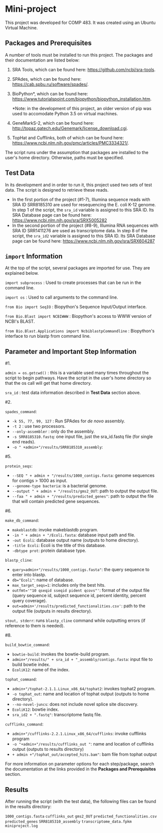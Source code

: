 # Mini-project

This project was developed for COMP 483. It was created using an Ubuntu Virtual Machine. 


**Packages and Prerequisites**
------------------------------
A number of tools must be installed to run this project. The packages and their documentation are listed below:


1. SRA Tools, which can be found here: https://github.com/ncbi/sra-tools.

2. SPAdes, which can be found here: https://cab.spbu.ru/software/spades/.

3. BioPython*, which can be found here: https://www.tutorialspoint.com/biopython/biopython_installation.htm.
      
      *Note: in the development of this project, an older version of pip was used to accomodate Python 3.5 on virtual machines. 

4. GeneMarkS-2, which can be found here: http://topaz.gatech.edu/Genemark/license_download.cgi.

5. TopHat and Cufflinks, both of which can be found here: https://www.ncbi.nlm.nih.gov/pmc/articles/PMC3334321/.

The script runs under the assumption that packages are installed to the user's home directory. Otherwise, paths must be specified. 

**Test Data**
-------------
In its development and in order to run it, this project used two sets of test data. The script is designed to retrieve these reads. 
- In the first portion of the project (#1-7), Illumina sequence reads with SRA ID SRR8185310 are used for resequencing the E. coli K-12 genome. In step 1 of the script, the ```sra_id``` variable is assigned to this SRA ID. Its SRA Database page can be found here: https://www.ncbi.nlm.nih.gov/sra/SRX5005282
- In the second portion of the project (#8-9), Illumina RNA sequences with SRA ID SRR1411276 are used as transcriptome data. In step 8 of the script, the ```sra_id2``` variable is assigned to this SRA ID. Its SRA Database page can be found here: https://www.ncbi.nlm.nih.gov/sra/SRX604287


**```import``` Information**
----------------------------
At the top of the script, several packages are imported for use. They are explained below.

```import subprocess``` : Used to create processes that can be run in the command line.

```import os``` : Used to call arguments to the command line.

```from Bio import SeqIO``` : Biopython's Sequence Input/Output interface.

```from Bio.Blast import NCBIWWW``` : Biopython's access to WWW version of NCBI's BLAST.

```from Bio.Blast.Applications import NcbiblastpCommandline``` : Biopython's interface to run blastp from command line.

**Parameter and Important Step Information**
------------------------------------------
#1.

```admin = os.getcwd()``` : this is a variable used many times throughout the script to begin pathways. Have the script in the user's home directory so that the os call will get that home directory.  

```sra_id``` : test data information described in **Test Data** section above. 

#2. 

```spades_command```:
- ```-k 55, 77, 99, 127``` : Run SPAdes for _de novo_ assembly.
- ```-t 2``` : use two processors.
- ```--only-assembler``` : only do the assembly.
- ```-s SRR8185310.fastq```: one input file, just the sra_id.fastq file (for single end reads).
- ```-o " +admin+"/results/SRR8185310_assembly```: 

#5. 

```protein_seqs```:
- ```--SEQ " + admin + "/results/1000_contigs.fasta```: genome sequences for contigs > 1000 as input.
- ```--genome-type bacteria```: is a bacterial genome.
- ```--output " + admin + "/results/gms2_OUT```: path to output the output file.
- ```--faa " + admin + "/results/predicted_genes"```: path to output the file that will contain predicted gene sequences.

#6. 

```make_db_command```: 
- ```makeblastdb```: invoke makeblastdb program.
- ```-in " + admin + "/Ecoli.fasta```: database input path and file.
- ```-out Ecoli```: database output name (outputs to home directory).
- ```-title Ecoli```: Ecoli is the title of this database.
- ```-dbtype prot```: protein database type.

```blastp_cline```: 
- ```query=admin+"/results/1000_contigs.fasta"```: the query sequence to enter into blastp.
- ```db="Ecoli"```: name of database. 
- ```max_target_seqs=1```: includes only the best hits.
- ```outfmt='"10 qseqid sseqid pident qcovs"'```: format of the output file (query sequence id, subject sequence id, percent identity, percent query coverage).
- ```out=admin+'/results/predicted_functionalities.csv'```: path to the output file (outputs in results directory).

```stout, stderr```: runs ```blastp_cline``` command while outputting errors (if reference to them is needed).

#8. 

```build_bowtie_command```:
- ```bowtie-build```: invokes the bowtie-build program.
- ```admin+"/results/" + sra_id + "_assembly/contigs.fasta```: input file to build bowtie index.
- ```EcoliK12```: name of the index.

```tophat_command```: 
- ```admin+"/tophat-2.1.1.Linux_x86_64/tophat2```: invokes tophat2 program.
- ```-o tophat_out```: name and location of tophat output (outputs to home directory).
- ```--no-novel-juncs```: does not include novel splice site discovery.
- ```EcoliK12```: bowtie index.
- ```sra_id2 + ".fastq"```: transcriptome fastq file.

```cufflinks_command```:
- ```admin+"/cufflinks-2.2.1.Linux_x86_64/cufflinks```: invoke cufflinks program
- ```-o "+admin+"/results/cufflinks_out "```: name and location of cufflinks output (outputs to results directory)
- ```+ admin +"/tophat_out/accepted_hits.bam"```: bam file from tophat output

 For more information on parameter options for each step/package, search the documentation at the links provided in the **Packages and Prerequisites** section.

**Results**
-----------

After running the script (with the test data), the following files can be found in the results directory:

```1000_contigs.fasta``` ```cufflinks_out``` ```gms2_OUT``` ```predicted_functionalities.csv``` ```predicted_genes``` ```SRR8185310_assembly``` ```transcriptome_data.fpkm``` ```miniproject.log```
